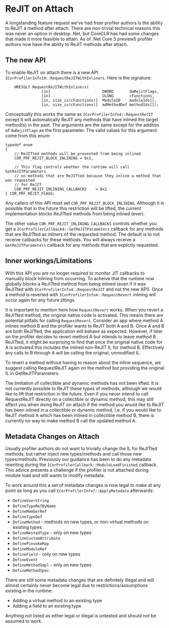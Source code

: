 # ReJIT on Attach

A longstanding feature request we've had from profiler authors is the ability to ReJIT a method after attach. There are non-trivial technical reasons this was never an option in desktop .Net, but CoreCLR has had some changes that made it more feasible to attain. As of .Net Core 3 preview5 profiler authors now have the ability to ReJIT methods after attach.

## The new API

To enable ReJIT on attach there is a new API `ICorProfilerInfo10::RequestReJITWithInliners`. Here is the signature:

```
    HRESULT RequestReJITWithInliners(
                [in]                       DWORD       dwRejitFlags,
                [in]                       ULONG       cFunctions,
                [in, size_is(cFunctions)]  ModuleID    moduleIds[],
                [in, size_is(cFunctions)]  mdMethodDef methodIds[]);
```

Conceptually this works the same as `ICorProfilerInfo4::RequestReJIT` except it will automatically ReJIT any methods that have inlined the target method(s) in the past. The arguments are the same except for the additon of `dwRejitFlags` as the first parameter. The valid values for this argument come from this enum:

``` 
typedef enum
{
    // ReJITted methods will be prevented from being inlined
    COR_PRF_REJIT_BLOCK_INLINING = 0x1,

    // This flag controls whether the runtime will call GetReJITParameters
    // on methods that are ReJITted because they inline a method that was requested
    // for ReJIT
    COR_PRF_REJIT_INLINING_CALLBACKS    = 0x2
} COR_PRF_REJIT_FLAGS;
```

Any callers of this API must set `COR_PRF_REJIT_BLOCK_INLINING`. Although it is possible that in the future this restriction will be lifted, the current implementation blocks ReJITted methods from being inlined (ever).

The other value `COR_PRF_REJIT_INLINING_CALLBACKS` controls whether you get a `ICorProfilerCallback4::GetReJITParameters` callback for any methods that are ReJITted as inliners of the requested method. The default is to not receive callbacks for these methods. You will always receive a `GetReJITParameters` callback for any methods that are explictly requested.


## Inner workings/Limitations

With this API you are no longer required to monitor JIT callbacks to manually block inlining from occurring. To acheive that the runtime now globally blocks a ReJITted method from being inlined (even if it was ReJITted with `ICorProfilerInfo4::RequestReJIT` and not the new API). Once a method is reverted with `ICorProfilerInfo4::RequestRevert` inlining will occur again for any future jittings.

It is important to mention here how `RequestRevert` works. When you revert a ReJITted method, the original native code is activated. This means there are potential pitfalls for calling `RequestRevert`. Consider an app where method A inlines method B and the profiler wants to ReJIT both A and B. Once A and B are both ReJITted, the application will behave as expected. However, if later on the profiler decides to revert method A but intends to leave method B ReJITted, it might be surprising to find that once the original native code for A is activated this includes the inlined non-ReJIT IL for method B. Effectively any calls to B through A will be calling the original, unmodified IL.

To revert a method without having to reason about the inline sequence, we suggest calling RequestReJIT again on the method but providing the original IL in GetReJITParameters.

The limitation of collectible and dynamic methods has not been lifted. It is not currently possible to ReJIT these types of methods, although we would like to lift that restriction in the future. Even if you never intend to call RequestReJIT directly on a collectible or dynamic method, this may still affect you when doing ReJIT on attach if the method you would like to ReJIT has been inlined in a collectible or dynamic method. I.e. if you would like to ReJIT method A which has been inlined in collectible method B, there is currently no way to make method B call the updated method A.

## Metadata Changes on Attach

Usually profiler authors do not want to trivially change the IL for ReJITted methods, but rather inject new types/methods and call those new types/methods. Previously our guidance has been to do any metadata rewriting during the `ICorProfilerCallback::ModuleLoadFinished` callback. This advice presents a challenge if the profiler is not attached during module load and still wants to modify metadata.

To work around this a set of metadata changes is now legal to make at any point as long as you call `ICorProfilerInfo7::ApplyMetadata` afterwards:
* `DefineUserString`
* `DefineTypeRefByName`
* `DefineMemberRef`
* `DefineTypeDef`
* `DefineMethod`            - methods on new types, or non-virtual methods on existing types
* `DefineNestedType`        - only on new types
* `DefineCustomAttribute`
* `DefinePinvokeMap`
* `DefineModuleRef`
* `DefineField`             - only on new types
* `DefineEvent`
* `DefineMethodImpl`        - only on new types
* `DefineMethodSpec`


There are still some metadata changes that are definitely illegal and will almost certainly never become legal due to restrictions/assumptions existing in the runtime:
* Adding a virtual method to an existing type
* Adding a field to an existing type

Anything not listed as either legal or illegal is untested and should not be assumed to work.